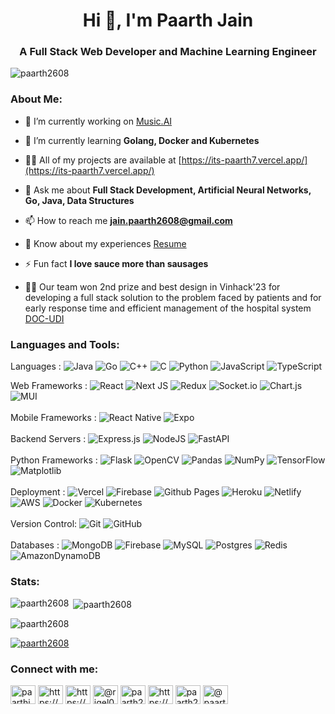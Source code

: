 <!-- [![MasterHead](https://1.bp.blogspot.com/-7A4WynwLsM...)](https://rishavchanda.io) -->
<h1 align="center">Hi 👋, I'm Paarth Jain</h1>
<div>
  <h3 align="center">A Full Stack Web Developer and Machine Learning Engineer</h3>
  
</div>


<p align="left"> <img src="https://komarev.com/ghpvc/?username=paarth2608&label=Profile%20views&color=0e75b6&style=flat" alt="paarth2608" style={{background: "transparent"}} > </p>

<h3 align="left">About Me:</h3>

- 🔭 I’m currently working on [Music.AI](https://github.com/MusicAI-Org)

- 🌱 I’m currently learning **Golang, Docker and Kubernetes**

- 👨‍💻 All of my projects are available at [https://its-paarth7.vercel.app/](https://its-paarth7.vercel.app/)

- 💬 Ask me about **Full Stack Development, Artificial Neural Networks, Go, Java, Data Structures**

- 📫 How to reach me **jain.paarth2608@gmail.com**

- 📄 Know about my experiences [Resume](https://drive.google.com/file/d/1DAfoLCHGxwDIrW6kN1ux8umaSpAR3vET/view?usp=sharing)

- ⚡ Fun fact **I love sauce more than sausages**
- 👩‍💻 Our team won 2nd prize and best design in Vinhack'23 for developing a full stack solution to the problem faced by patients and for early response time and efficient management of the hospital system [DOC-UDI](https://github.com/DOC-UDI)

<h3 align="left">Languages and Tools:</h3> 

Languages : ![Java](https://img.shields.io/badge/java-%23ED8B00.svg?style=for-the-badge&logo=openjdk&logoColor=white) ![Go](https://img.shields.io/badge/go-%2300ADD8.svg?style=for-the-badge&logo=go&logoColor=white) ![C++](https://img.shields.io/badge/c++-%2300599C.svg?style=for-the-badge&logo=c%2B%2B&logoColor=white) ![C](https://img.shields.io/badge/c-%2300599C.svg?style=for-the-badge&logo=c&logoColor=white) ![Python](https://img.shields.io/badge/python-3670A0?style=for-the-badge&logo=python&logoColor=ffdd54) ![JavaScript](https://img.shields.io/badge/javascript-%23323330.svg?style=for-the-badge&logo=javascript&logoColor=%23F7DF1E) ![TypeScript](https://img.shields.io/badge/typescript-%23007ACC.svg?style=for-the-badge&logo=typescript&logoColor=white)
 
Web Frameworks : ![React](https://img.shields.io/badge/react-%2320232a.svg?style=for-the-badge&logo=react&logoColor=%2361DAFB) ![Next JS](https://img.shields.io/badge/Next-black?style=for-the-badge&logo=next.js&logoColor=white)  ![Redux](https://img.shields.io/badge/redux-%23593d88.svg?style=for-the-badge&logo=redux&logoColor=white) ![Socket.io](https://img.shields.io/badge/Socket.io-black?style=for-the-badge&logo=socket.io&badgeColor=010101)  ![Chart.js](https://img.shields.io/badge/chart.js-F5788D.svg?style=for-the-badge&logo=chart.js&logoColor=white) ![MUI](https://img.shields.io/badge/MUI-%230081CB.svg?style=for-the-badge&logo=mui&logoColor=white)
<br><br>
Mobile Frameworks : ![React Native](https://img.shields.io/badge/react_native-%2320232a.svg?style=for-the-badge&logo=react&logoColor=%2361DAFB) ![Expo](https://img.shields.io/badge/expo-1C1E24?style=for-the-badge&logo=expo&logoColor=#D04A37)
<br><br>
Backend Servers : ![Express.js](https://img.shields.io/badge/express.js-%23404d59.svg?style=for-the-badge&logo=express&logoColor=%2361DAFB) ![NodeJS](https://img.shields.io/badge/node.js-6DA55F?style=for-the-badge&logo=node.js&logoColor=white) ![FastAPI](https://img.shields.io/badge/FastAPI-005571?style=for-the-badge&logo=fastapi) 
<br><br>
Python Frameworks : ![Flask](https://img.shields.io/badge/flask-%23000.svg?style=for-the-badge&logo=flask&logoColor=white) ![OpenCV](https://img.shields.io/badge/opencv-%23white.svg?style=for-the-badge&logo=opencv&logoColor=white) 	![Pandas](https://img.shields.io/badge/pandas-%23150458.svg?style=for-the-badge&logo=pandas&logoColor=white) ![NumPy](https://img.shields.io/badge/numpy-%23013243.svg?style=for-the-badge&logo=numpy&logoColor=white) ![TensorFlow](https://img.shields.io/badge/TensorFlow-%23FF6F00.svg?style=for-the-badge&logo=TensorFlow&logoColor=white) ![Matplotlib](https://img.shields.io/badge/Matplotlib-%23ffffff.svg?style=for-the-badge&logo=Matplotlib&logoColor=black)
<br><br>
Deployment : ![Vercel](https://img.shields.io/badge/vercel-%23000000.svg?style=for-the-badge&logo=vercel&logoColor=white) ![Firebase](https://img.shields.io/badge/firebase-%23039BE5.svg?style=for-the-badge&logo=firebase) ![Github Pages](https://img.shields.io/badge/github%20pages-121013?style=for-the-badge&logo=github&logoColor=white) ![Heroku](https://img.shields.io/badge/heroku-%23430098.svg?style=for-the-badge&logo=heroku&logoColor=white) ![Netlify](https://img.shields.io/badge/netlify-%23000000.svg?style=for-the-badge&logo=netlify&logoColor=#00C7B7) ![AWS](https://img.shields.io/badge/AWS-%23FF9900.svg?style=for-the-badge&logo=amazon-aws&logoColor=white) ![Docker](https://img.shields.io/badge/docker-%230db7ed.svg?style=for-the-badge&logo=docker&logoColor=white) ![Kubernetes](https://img.shields.io/badge/kubernetes-%23326ce5.svg?style=for-the-badge&logo=kubernetes&logoColor=white)
<br><br>
Version Control: ![Git](https://img.shields.io/badge/git-%23F05033.svg?style=for-the-badge&logo=git&logoColor=white) ![GitHub](https://img.shields.io/badge/github-%23121011.svg?style=for-the-badge&logo=github&logoColor=white)
<br><br>
Databases : ![MongoDB](https://img.shields.io/badge/MongoDB-%234ea94b.svg?style=for-the-badge&logo=mongodb&logoColor=white) ![Firebase](https://img.shields.io/badge/Firebase-039BE5?style=for-the-badge&logo=Firebase&logoColor=white) ![MySQL](https://img.shields.io/badge/mysql-%2300f.svg?style=for-the-badge&logo=mysql&logoColor=white) ![Postgres](https://img.shields.io/badge/postgres-%23316192.svg?style=for-the-badge&logo=postgresql&logoColor=white) ![Redis](https://img.shields.io/badge/redis-%23DD0031.svg?style=for-the-badge&logo=redis&logoColor=white) ![AmazonDynamoDB](https://img.shields.io/badge/Amazon%20DynamoDB-4053D6?style=for-the-badge&logo=Amazon%20DynamoDB&logoColor=white)

<h3 align="left">Stats: </h3>
<p><img align="left" src="https://github-readme-stats.vercel.app/api/top-langs?username=paarth2608&show_icons=true&locale=en&layout=compact" alt="paarth2608" /></p>

<p>&nbsp;<img align="center" src="https://github-readme-stats.vercel.app/api?username=paarth2608&show_icons=true&locale=en" alt="paarth2608" /></p>

<p><img align="center" src="https://github-readme-streak-stats.herokuapp.com/?user=paarth2608&" alt="paarth2608" /></p>

<p align="left"> <a href="https://github.com/ryo-ma/github-profile-trophy"><img src="https://github-profile-trophy.vercel.app/?username=paarth2608" alt="paarth2608" /></a> </p>

<h3 align="left">Connect with me:</h3>
<p align="left">
<a href="https://twitter.com/paarthjain7" target="blank"><img align="center" src="https://raw.githubusercontent.com/rahuldkjain/github-profile-readme-generator/master/src/images/icons/Social/twitter.svg" alt="paarthjain7" height="30" width="40" /></a>
<a href="https://linkedin.com/in/https://www.linkedin.com/in/paarth-jain-470522208/" target="blank"><img align="center" src="https://raw.githubusercontent.com/rahuldkjain/github-profile-readme-generator/master/src/images/icons/Social/linked-in-alt.svg" alt="https://www.linkedin.com/in/paarth-jain-470522208/" height="30" width="40" /></a>
<a href="https://kaggle.com/https://www.kaggle.com/paarthj" target="blank"><img align="center" src="https://raw.githubusercontent.com/rahuldkjain/github-profile-readme-generator/master/src/images/icons/Social/kaggle.svg" alt="https://www.kaggle.com/paarthj" height="30" width="40" /></a>
<a href="https://hashnode.com/@rigel07" target="blank"><img align="center" src="https://raw.githubusercontent.com/rahuldkjain/github-profile-readme-generator/master/src/images/icons/Social/hashnode.svg" alt="@rigel07" height="30" width="40" /></a>
<a href="https://www.codechef.com/users/paarth2608" target="blank"><img align="center" src="https://cdn.jsdelivr.net/npm/simple-icons@3.1.0/icons/codechef.svg" alt="paarth2608" height="30" width="40" /></a>
<a href="https://www.hackerrank.com/https://www.hackerrank.com/jain_paarth2608?hr_r=1" target="blank"><img align="center" src="https://raw.githubusercontent.com/rahuldkjain/github-profile-readme-generator/master/src/images/icons/Social/hackerrank.svg" alt="https://www.hackerrank.com/jain_paarth2608?hr_r=1" height="30" width="40" /></a>
<a href="https://www.leetcode.com/paarth2608" target="blank"><img align="center" src="https://raw.githubusercontent.com/rahuldkjain/github-profile-readme-generator/master/src/images/icons/Social/leet-code.svg" alt="paarth2608" height="30" width="40" /></a>
<a href="https://www.hackerearth.com/@paarth2608" target="blank"><img align="center" src="https://raw.githubusercontent.com/rahuldkjain/github-profile-readme-generator/master/src/images/icons/Social/hackerearth.svg" alt="@paarth2608" height="30" width="40" /></a>
</p>

